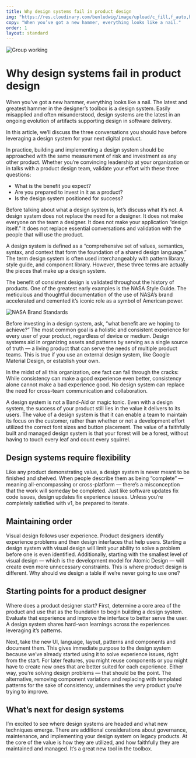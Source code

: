 ```yaml
---
title: Why design systems fail in product design
img: "https://res.cloudinary.com/benludwig/image/upload/c_fill,f_auto,h_500,q_auto:best,w_1000/v1572903130/article_design_systems_vlnnbr.png"
copy: "When you’ve got a new hammer, everything looks like a nail."
order: 1
layout: standard
---
```

<div class="page">
  <div class="image-column-1000">
    <img src="https://res.cloudinary.com/benludwig/image/upload/c_fill,f_auto,h_500,q_auto:best,w_1000/v1572903130/article_design_systems_vlnnbr.png" alt="Group working">
  </div>
  <div class="type-column">
    <h1>Why design systems fail in product design</h1>
    <p>When you’ve got a new hammer, everything looks like a nail. The latest and greatest hammer in the designer’s toolbox is a design system. Easily misapplied and often misunderstood, design systems are the latest in an ongoing evolution of artifacts supporting design in software delivery.</p>
    <p>In this article, we’ll discuss the three conversations you should have before leveraging a design system for your next digital product.</p>
    <p>In practice, building and implementing a design system should be approached with the same measurement of risk and investment as any other product. Whether you’re convincing leadership at your organization or in talks with a product design team, validate your effort with these three questions:
    <ul>
    <li>What is the benefit you expect?</li>
    <li>Are you prepared to invest in it as a product?</li>
    <li>Is the design system positioned for success?</li>
    </ul>
    </p>
    <p>Before talking about what a design system is, let’s discuss what it’s not. A design system does not replace the need for a designer. It does not make everyone on the team a designer. It does not make your application “design itself.” It does not replace essential conversations and validation with the people that will use the product.</p>
    <p>A design system is defined as a “comprehensive set of values, semantics, syntax, and context that form the foundation of a shared design language.” The term design system is often used interchangeably with pattern library, style guide, and component library. However, these three terms are actually the pieces that make up a design system.</p>
    <p>The benefit of consistent design is validated throughout the history of products. One of the greatest early examples is the NASA Style Guide. The meticulous and thoughtful documentation of the use of NASA’s brand accelerated and cemented it’s iconic role as a symbol of American power.</p>
  </div>
<div class="image-column-1000">
  <img src="https://res.cloudinary.com/benludwig/image/upload/c_fill,f_auto,q_auto:best,w_1000/v1573511599/002_NASA-2500_ecaeci.jpg" alt="NASA Brand Standards">
</div>
  <div class="type-column">  
    <p>Before investing in a design system, ask, “what benefit are we hoping to achieve?” The most common goal is a holistic and consistent experience for every user of your product, regardless of device or medium. Design systems aid in organizing assets and patterns by serving as a single source of truth &#8212; a living product that can serve the needs of multiple product teams. This is true if you use an external design system, like Google Material Design, or establish your own.</p>
    <p>In the midst of all this organization, one fact can fall through the cracks: While consistency can make a good experience even better, consistency alone cannot make a bad experience good. No design system can replace the need for cross-team communication and collaboration.</p>
    <p>A design system is not a Band-Aid or magic tonic. Even with a design system, the success of your product still lies in the value it delivers to its users. The value of a design system is that it can enable a team to maintain its focus on the customer, rather than whether or not a development effort utilized the correct font sizes and button placement. The value of a faithfully built and managed design system is that your forest will be a forest, without having to touch every leaf and count every squirrel.</p>
    <h2>Design systems require flexibility</h2>
    <p>Like any product demonstrating value, a design system is never meant to be finished and shelved. When people describe them as being “complete” &#8212; meaning all-encompassing or cross-platform &#8212; there’s a misconception that the work will someday be completed. Just like software updates fix code issues, design updates fix experience issues. Unless you’re completely satisfied with v1, be prepared to iterate.</p>
    <h2>Maintaining order</h2>
    <p>Visual design follows user experience. Product designers identify experience problems and then design interfaces that help users. Starting a design system with visual design will limit your ability to solve a problem before one is even identified. Additionally, starting with the smallest level of visual design &#8212; which is the development model for Atomic Design &#8212; will create even more unnecessary constraints. This is where product design is different. Why should we design a table if we’re never going to use one?</p>
    <h2>Starting points for a product designer</h2>
    <p>Where does a product designer start? First, determine a core area of the product and use that as the foundation to begin building a design system. Evaluate that experience and improve the interface to better serve the user. A design system shares hard-won learnings across the experiences leveraging it’s patterns.</p>
    <p>Next, take the new UI, language, layout, patterns and components and document them. This gives immediate purpose to the design system because we’ve already started using it to solve experience issues, right from the start. For later features, you might reuse components or you might have to create new ones that are better suited for each experience. Either way, you’re solving design problems &#8212; that should be the point. The alternative, removing component variations and replacing with templated patterns for the sake of consistency, undermines the very product you’re trying to improve.</p>
    <h2>What’s next for design systems</h2>
    <p>I’m excited to see where design systems are headed and what new techniques emerge. There are additional considerations about governance, maintenance, and implementing your design system on legacy products. At the core of the value is how they are utilized, and how faithfully they are maintained and managed. It’s a great new tool in the toolbox.</p>
  </div>
</div>
